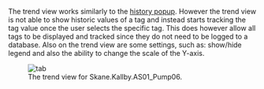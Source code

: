 The trend view works similarly to the [history popup](../Common_Popups/History.md). However the trend view is not able to show historic values of a tag and instead starts tracking the tag value once the user selects the specific tag. This does however allow all tags to be displayed and tracked since they do not need to be logged to a database. Also on the trend view are some settings, such as: show/hide legend and also the ability to change the scale of the Y-axis.


<figure>
    <img src="../pics/Trend.png" 
         alt="tab">
    <figcaption>The trend view for Skane.Kallby.AS01_Pump06.</figcaption>
</figure>
